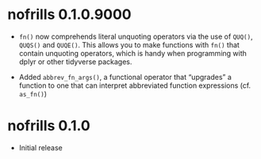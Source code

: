 # nofrills 0.1.0.9000

* `fn()` now comprehends literal unquoting operators via the use of `QUQ()`,
  `QUQS()` and `QUQE()`. This allows you to make functions with `fn()` that
  contain unquoting operators, which is handy when programming with dplyr or
  other tidyverse packages.

* Added `abbrev_fn_args()`, a functional operator that “upgrades” a function to
  one that can interpret abbreviated function expressions (cf. `as_fn()`)

# nofrills 0.1.0

* Initial release
